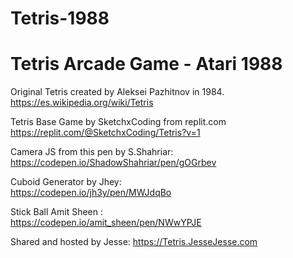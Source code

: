 # Tetris-1988
# Tetris Arcade Game - Atari 1988


Original Tetris created by Aleksei Pazhitnov in 1984.  
https://es.wikipedia.org/wiki/Tetris

Tetris Base Game by SketchxCoding from replit.com  
https://replit.com/@SketchxCoding/Tetris?v=1

Camera JS from this pen by S.Shahriar:  
https://codepen.io/ShadowShahriar/pen/gOGrbev

Cuboid Generator by Jhey:  
https://codepen.io/jh3y/pen/MWJdqBo

Stick Ball Amit Sheen :  
https://codepen.io/amit_sheen/pen/NWwYPJE

Shared and hosted by Jesse:
https://Tetris.JesseJesse.com

